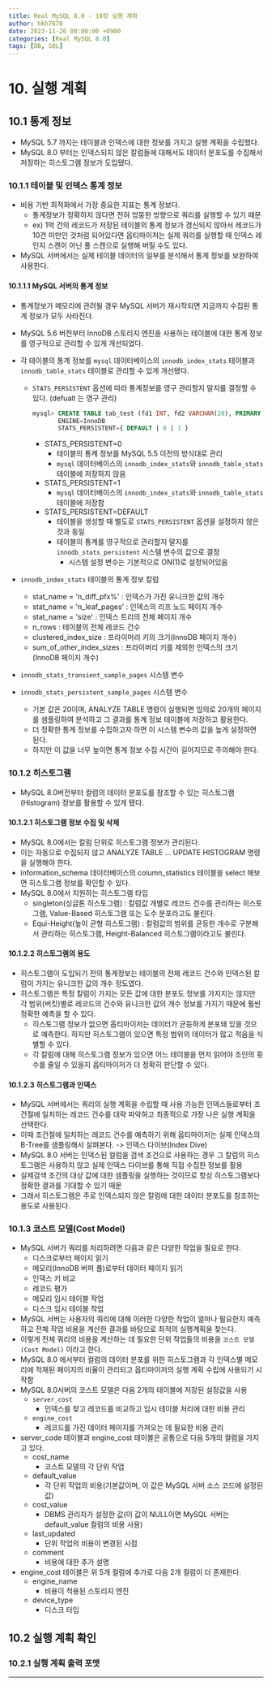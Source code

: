 ```yaml
---
title: Real MySQL 8.0 - 10장 실행 계획
author: hkh7670
date: 2023-11-26 00:00:00 +0900
categories: [Real MySQL 8.0]
tags: [DB, SQL]
---
```


# 10. 실행 계획

## 10.1 통계 정보

- MySQL 5.7 까지는 테이블과 인덱스에 대한 정보를 가지고 실행 계획을 수립했다.
- MySQL 8.0 부터는 인덱스되지 않은 칼럼들에 대해서도 데이터 분포도를 수집해서 저장하는 히스토그램 정보가 도입됐다.

### 10.1.1 테이블 및 인덱스 통계 정보

- 비용 기반 최적화에서 가장 중요한 지표는 통계 정보다.
  - 통계정보가 정확하지 않다면 전혀 엉뚱한 방향으로 쿼리를 실행할 수 있기 때문
  - ex) 1억 건의 레코드가 저장된 테이블의 통계 정보가 갱신되지 않아서 레코드가 10건 미만인 것처럼 되어있다면 옵티마이저는 실제 쿼리를 실행할 때 인덱스 레인지 스캔이 아닌 풀 스캔으로 실행해 버릴 수도 있다.
- MySQL 서버에서는 실제 테이블 데이터의 일부를 분석해서 통계 정보를 보완하여 사용한다.

#### 10.1.1.1 MySQL 서버의 통계 정보

- 통계정보가 메모리에 관려될 경우 MySQL 서버가 재시작되면 지금까지 수집된 통계 정보가 모두 사라진다.
- MySQL 5.6 버전부터 InnoDB 스토리지 엔진을 사용하는 테이블에 대한 통계 정보를 영구적으로 관리할 수 있게 개선되었다.
- 각 테이블의 통계 정보를 `mysql` 데이터베이스의 `innodb_index_stats` 테이블과 `innodb_table_stats` 테이블로 관리할 수 있게 개선됐다.

  - `STATS_PERSISTENT` 옵션에 따라 통계정보를 영구 관리할지 말지를 결정할 수 있다. (defualt 는 영구 관리)

    ```sql
    mysql> CREATE TABLE tab_test (fd1 INT, fd2 VARCHAR(20), PRIMARY KEY(fd1))
           ENGINE=InnoDB
           STATS_PERSISTENT={ DEFAULT | 0 | 1 }
    ```

    - STATS_PERSISTENT=0
      - 테이블의 통계 정보를 MySQL 5.5 이전의 방식대로 관리
      - `mysql` 데이터베이스의 `innodb_index_stats`와 `innodb_table_stats` 테이블에 저장하지 않음
    - STATS_PERSISTENT=1
      - `mysql` 데이터베이스의 `innodb_index_stats`와 `innodb_table_stats` 테이블에 저장함
    - STATS_PERSISTENT=DEFAULT
      - 테이블을 생성할 때 별도로 `STATS_PERSISTENT` 옵션을 설정하지 않은 것과 동일
      - 테이블의 통계를 영구적으로 관리할지 말지를 `innodb_stats_persistent` 시스템 변수의 값으로 결정
        - 시스템 설정 변수는 기본적으로 ON(1)로 설정되어있음

- `innodb_index_stats` 테이블의 통계 정보 칼럼
  - stat_name = 'n_diff_pfx%' : 인덱스가 가진 유니크한 값의 개수
  - stat_name = 'n_leaf_pages' : 인덱스의 리프 노드 페이지 개수
  - stat_name = 'size' : 인덱스 트리의 전체 페이지 개수
  - n_rows : 테이블의 전체 레코드 건수
  - clustered_index_size : 프라이머리 키의 크기(InnoDB 페이지 개수)
  - sum_of_other_index_sizes : 프라이머리 키를 제외한 인덱스의 크기(InnoDB 페이지 개수)
- `innodb_stats_transient_sample_pages` 시스템 변수
- `innodb_stats_persistent_sample_pages` 시스템 변수
  - 기본 값은 20이며, ANALYZE TABLE 명령이 실행되면 임의로 20개의 페이지를 샘플링하여 분석하고 그 결과를 통계 정보 테이블에 저장하고 활용한다.
  - 더 정확한 통계 정보를 수집하고자 하면 이 시스템 변수의 값을 높게 설정하면 된다.
  - 하지만 이 값을 너무 높이면 통계 정보 수집 시간이 길어지므로 주의해야 한다.

### 10.1.2 히스토그램

- MySQL 8.0버전부터 컬럼의 데이터 분포도를 참조할 수 있는 히스토그램(Histogram) 정보를 활용할 수 있게 됐다.

#### 10.1.2.1 히스토그램 정보 수집 및 삭제

- MySQL 8.0에서는 칼럼 단위로 히스토그램 정보가 관리된다.
- 이는 자동으로 수집되지 않고 ANALYZE TABLE ... UPDATE HISTOGRAM 명령을 실행해야 한다.
- information_schema 데이터베이스의 column_statistics 테이블을 select 해보면 히스토그램 정보를 확인할 수 있다.
- MySQL 8.0에서 지원하는 히스토그램 타입
  - singleton(싱글톤 히스토그램) : 칼럼값 개별로 레코드 건수를 관리하는 히스토그램, Value-Based 히스토그램 또는 도수 분포라고도 불린다.
  - Equi-Height(높이 균형 히스토그램) : 칼럼값의 범위를 균등한 개수로 구분해서 관리하는 히스토그램, Height-Balanced 히스토그램이라고도 불린다.

#### 10.1.2.2 히스토그램의 용도

- 히스토그램이 도입되기 전의 통계정보는 테이블의 전체 레코드 건수와 인덱스된 칼럼이 가지는 유니크한 값의 개수 정도였다.
- 히스토그램은 특정 칼럼이 가지는 모든 값에 대한 분포도 정보를 가지지는 않지만 각 범위(버킷)별로 레코드의 건수와 유니크한 값의 개수 정보를 가지기 때문에 훨씬 정확한 예측을 할 수 있다.
  - 히스토그램 정보가 없으면 옵티마이저는 데이터가 균등하게 분포돼 있을 것으로 예측한다. 하지만 히스토그램이 있으면 특정 범위의 데이터가 많고 적음을 식별할 수 있다.
  - 각 칼럼에 대해 히스토그램 정보가 있으면 어느 테이블을 먼저 읽어야 조인의 횟수를 줄일 수 있을지 옵티마이저가 더 정확히 판단할 수 있다.

#### 10.1.2.3 히스토그램과 인덱스

- MySQL 서버에서는 쿼리의 실행 계획을 수립할 때 사용 가능한 인덱스들로부터 조건절에 일치하는 레코드 건수를 대략 파악하고 최종적으로 가장 나은 실행 계획을 선택한다.
- 이때 조건절에 일치하는 레코드 건수를 예측하기 위해 옵티마이저는 실제 인덱스의 B-Tree를 샘플링해서 살펴본다. -> 인덱스 다이브(Index Dive)
- MySQL 8.0 서버는 인덱스된 컬럼을 검색 조건으로 사용하는 경우 그 칼럼의 히스토그램은 사용하지 않고 실제 인덱스 다이브를 통해 직접 수집한 정보를 활용
- 실제검색 조건의 대상 값에 대한 샘플링을 실행하는 것이므로 항상 히스토그램보다 정확한 결과를 기대할 수 있기 때문
- 그래서 히스토그램은 주로 인덱스되지 않은 칼럼에 대한 데이터 분포도를 참조하는 용도로 사용된다.

### 10.1.3 코스트 모델(Cost Model)

- MySQL 서버가 쿼리를 처리하려면 다음과 같은 다양한 작업을 필요로 한다.
  - 디스크로부터 페이지 읽기
  - 메모리(InnoDB 버퍼 풀)로부터 데이터 페이지 읽기
  - 인덱스 키 비교
  - 레코드 평가
  - 메모리 임시 테이블 작업
  - 디스크 임시 테이블 작업
- MySQL 서버는 사용자의 쿼리에 대해 이러한 다양한 작업이 얼마나 필요한지 예측하고 전체 작업 비용을 계산한 결과를 바탕으로 최적의 실행계획을 찾는다.
- 이렇게 전체 쿼리의 비용을 계산하는 데 필요한 단위 작업들의 비용을 `코스트 모델(Cost Model)` 이라고 한다.
- MySQL 8.0 에서부터 컬럼의 데이터 분포를 위한 히스토그램과 각 인덱스별 메모리에 적재된 페이지의 비율이 관리되고 옵티마이저의 실행 계획 수립에 사용되기 시작함
- MySQL 8.0서버의 코스트 모델은 다음 2개의 테이블에 저장된 설정값을 사용
  - `server_cost`
    - 인덱스를 찾고 레코드를 비교하고 임시 테이블 처리에 대한 비용 관리
  - `engine_cost`
    - 레코드를 가진 데이터 페이지를 가져오는 데 필요한 비용 관리
- server_code 테이블과 engine_cost 테이블은 공통으로 다음 5개의 컬럼을 가지고 있다.
  - cost_name
    - 코스트 모델의 각 단위 작업
  - default_value
    - 각 단위 작업의 비용(기본값이며, 이 값은 MySQL 서버 소스 코드에 설정된 값)
  - cost_value
    - DBMS 관리자가 설정한 값(이 값이 NULL이면 MySQL 서버는 default_value 컬럼의 비용 사용)
  - last_updated
    - 단위 작업의 비용이 변경된 시점
  - comment
    - 비용에 대한 추가 설명
- engine_cost 테이블은 위 5개 컬럼에 추가로 다음 2개 컬럼이 더 존재한다.
  - engine_name
    - 비용이 적용된 스토리지 엔진
  - device_type
    - 디스크 타입

## 10.2 실행 계획 확인

### 10.2.1 실행 계획 출력 포맷

---
